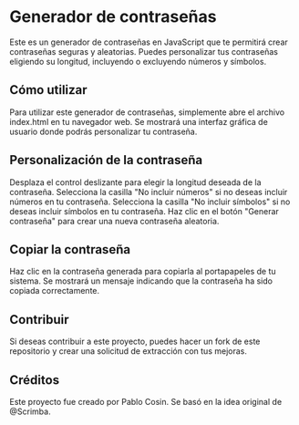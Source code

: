 <h1>Generador de contraseñas</h1>
Este es un generador de contraseñas en JavaScript que te permitirá crear contraseñas seguras y aleatorias. Puedes personalizar tus contraseñas eligiendo su longitud, incluyendo o excluyendo números y símbolos.

<h2>Cómo utilizar</h2>
Para utilizar este generador de contraseñas, simplemente abre el archivo index.html en tu navegador web. Se mostrará una interfaz gráfica de usuario donde podrás personalizar tu contraseña.

<h2>Personalización de la contraseña</h2>
Desplaza el control deslizante para elegir la longitud deseada de la contraseña.
Selecciona la casilla "No incluir números" si no deseas incluir números en tu contraseña.
Selecciona la casilla "No incluir símbolos" si no deseas incluir símbolos en tu contraseña.
Haz clic en el botón "Generar contraseña" para crear una nueva contraseña aleatoria.

<h2>Copiar la contraseña</h2>
Haz clic en la contraseña generada para copiarla al portapapeles de tu sistema.
Se mostrará un mensaje indicando que la contraseña ha sido copiada correctamente.

<h2>Contribuir</h2>
Si deseas contribuir a este proyecto, puedes hacer un fork de este repositorio y crear una solicitud de extracción con tus mejoras.

<h2>Créditos</h2>
Este proyecto fue creado por Pablo Cosin. Se basó en la idea original de @Scrimba.
